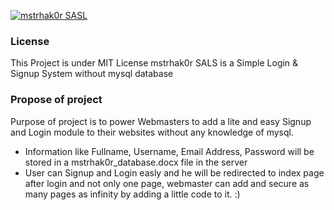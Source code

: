 <a  href="https://www.facebook.com/mstrhak0r" target="_blank"><img src="https://3.bp.blogspot.com/-ZoBZTjkPhwM/WBHBXk57wJI/AAAAAAAABnM/X1hMab8z5cswzvQnjiWM_pATGscRTmvLQCLcB/s320/mstrhak0rSALS.png" alt="mstrhak0r SASL"></a>

### License
This Project is under MIT License
mstrhak0r SALS is a Simple Login &amp; Signup System without mysql database
### Propose of project
Purpose of project is to power Webmasters to add a lite and easy Signup and Login module to their websites without any knowledge of mysql. 
- Information like Fullname, Username, Email Address, Password will be stored in a mstrhak0r_database.docx file in the server
- User can Signup and Login easly and he will be redirected to index page after login and not only one page, webmaster can add and secure as many pages as infinity by adding a little code to it. :)
